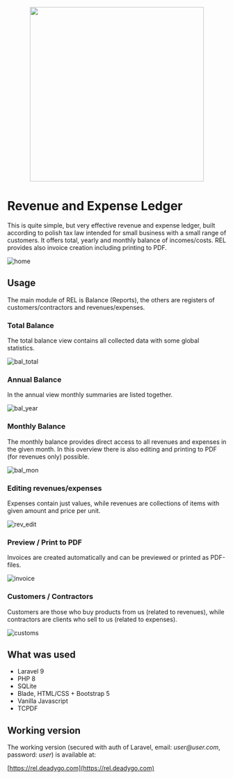 <p align="center"><a href="https://laravel.com" target="_blank"><img src="https://raw.githubusercontent.com/laravel/art/master/logo-lockup/5%20SVG/2%20CMYK/1%20Full%20Color/laravel-logolockup-cmyk-red.svg" width="400"></a></p>



# Revenue and Expense Ledger

This is quite simple, but very effective revenue and expense ledger, built according to polish tax law intended for small business with a small range of customers. It offers total, yearly and monthly balance of incomes/costs. REL provides also invoice creation including printing to PDF.

![home](https://user-images.githubusercontent.com/89514476/166691530-9c95d01c-b3be-4922-9c49-dce66e232545.gif)

## Usage
The main module of REL is Balance (Reports), the others are registers of customers/contractors and revenues/expenses.

### Total Balance
The total balance view contains all collected data with some global statistics.

![bal_total](https://user-images.githubusercontent.com/89514476/166805921-c9bfa9e0-6114-4581-ad24-cba988716980.gif)

### Annual Balance
In the annual view monthly summaries are listed together.

![bal_year](https://user-images.githubusercontent.com/89514476/166805980-6a0df15d-844b-43b4-96ab-f54eca8ffd37.gif)

### Monthly Balance
The monthly balance provides direct access to all revenues and expenses in the given month. In this overview there is also editing and printing to PDF (for revenues only) possible.

![bal_mon](https://user-images.githubusercontent.com/89514476/166806067-5d4cfc52-1109-479f-a8b6-6875dbb0d562.gif)

### Editing revenues/expenses
Expenses contain just values, while revenues are collections of items with given amount and price per unit.

![rev_edit](https://user-images.githubusercontent.com/89514476/166806113-d99a289e-e4d4-4f82-bdf0-f8f39f6218d6.gif)

### Preview / Print to PDF
Invoices are created automatically and can be previewed or printed as PDF-files.

![invoice](https://user-images.githubusercontent.com/89514476/166806186-d5b78ffa-087b-4ccf-bbe9-216dc3d9d33b.gif)

### Customers / Contractors
Customers are those who buy products from us (related to revenues), while contractors are clients who sell to us (related to expenses).

![customs](https://user-images.githubusercontent.com/89514476/166806237-2602ed68-79b2-46fa-9e0d-df14b73cdfd0.gif)

## What was used

- Laravel 9
- PHP 8
- SQLite
- Blade, HTML/CSS + Bootstrap 5
- Vanilla Javascript
- TCPDF

## Working version

The working version (secured with auth of Laravel, email: _user@user.com_, password: _user_) is available at:

[https://rel.deadygo.com](https://rel.deadygo.com)
